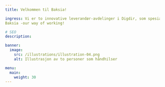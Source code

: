 ```yaml
---
title: Velkommen til Baksia!

ingress: Vi er to innovative leverandør-avdelinger i Digdir, som spesialiserer oss på digitale fellesløsninger, organisert rundt prinsippene DesDevOps. Vårt hovedfokus er å forbedre brukeropplevelsen samtidig som vi fremmer tverrfaglig samarbeid og kontinuerlig forbedring på tvers av team. Vi tror at fokus på utvikling og drift som en modernisert enhet, sørger for effektive og brukervennlige løsninger for våre kunder. Bli med oss på reisen mot en mer smidig og sammenkoblet fremtid! 
Baksia -our way of working!

# SEO
description:

banner:
  image:
    src: /illustrations/illustration-04.png
    alt: Illustrasjon av to personer som håndhilser

menu:
  main:
    weight: 30
---
```


